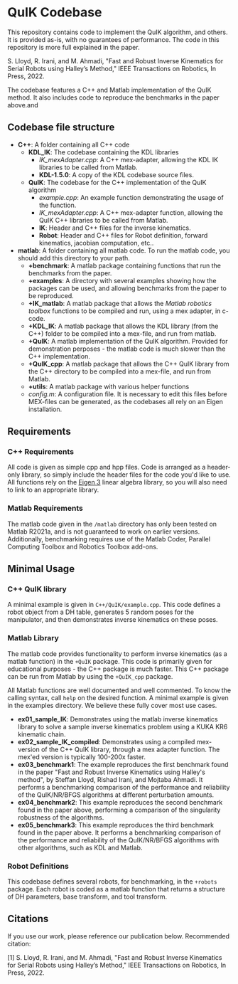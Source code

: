 
# QuIK Codebase

This repository contains code to implement the QuIK algorithm, and others. It is provided as-is, with no guarantees of performance. The code in this repository is more full explained in the paper.

S. Lloyd, R. Irani, and M. Ahmadi, "Fast and Robust Inverse Kinematics for Serial Robots using Halley’s Method," IEEE Transactions on Robotics, In Press, 2022.

The codebase features a C++ and Matlab implementation of the QuIK method. It also includes code to reproduce the benchmarks in the paper above.and

## Codebase file structure

 * **C++**: A folder containing all C++ code
	 * **KDL_IK**: The codebase containing the KDL libraries
		 * *IK_mexAdapter.cpp*: A C++ mex-adapter, allowing the KDL IK libraries to be called from Matlab.
		 * **KDL-1.5.0**: A copy of the KDL codebase source files.
	 * **QuIK**: The codebase for the C++ implementation of the QuIK algorithm
		 * *example.cpp*: An example function demonstrating the usage of the function.
		 * *IK_mexAdapter.cpp*: A C++ mex-adapter function, allowing the QuIK C++ libraries to be called from Matlab.
		 * **IK**: Header and C++ files for the inverse kinematics.
		 * **Robot**: Header and C++ files for Robot definition, forward kinematics, jacobian computation, etc..
 * **matlab**: A folder containing all matlab code. To run the matlab code, you should add this directory to your path.
	 * **+benchmark**: A matlab package containing functions that run the benchmarks from the paper.
	 * **+examples**: A directory with several examples showing how the packages can be used, and allowing benchmarks from the paper to be reproduced.
	 * **+IK_matlab**: A matlab package that allows the *Matlab robotics toolbox* functions to be compiled and run, using a mex adapter, in c-code.
	 * **+KDL_IK**: A matlab package that allows the KDL library (from the C++) folder to be compiled into a mex-file, and run from matlab.
	 * **+QuIK**: A matlab implementation of the QuIK algorithm. Provided for demonstration perposes - the matlab code is much slower than the C++ implementation.
	 * **+QuIK_cpp**: A matlab package that allows the C++ QuIK library from the C++ directory to be compiled into a mex-file, and run from Matlab.
	 * **+utils**: A matlab package with various helper functions
	 * *config.m*: A configuration file. It is necessary to edit this files before MEX-files can be generated, as the codebases all rely on an Eigen installation.

## Requirements
### C++ Requirements
All code is given as simple cpp and hpp files. Code is arranged as a header-only library, so simply include the header files for the code you'd like to use. All functions rely on the [Eigen 3](https://eigen.tuxfamily.org) linear algebra library, so you will also need to link to an appropriate library.

### Matlab Requirements
The matlab code given in the ``/matlab`` directory has only been tested on Matlab R2021a, and is not guaranteed to work on earlier versions. Additionally, benchmarking requires use of the Matlab Coder, Parallel Computing Toolbox and Robotics Toolbox add-ons.

## Minimal Usage

### C++ QuIK library

A minimal example is given in ``C++/QuIK/example.cpp``. This code defines a robot object from a DH table, generates 5 random poses for the manipulator, and then demonstrates inverse kinematics on these poses.

### Matlab Library

The matlab code provides functionality to perform inverse kinematics (as a matlab function) in the ``+QuIK`` package. This code is primarily given for educational purposes - the C++ package is much faster. This C++ package can be run from Matlab by using the ``+QuIK_cpp`` package.

All Matlab functions are well documented and well commented. To know the calling syntax, call ``help`` on the desired function. A minimal example is given in the examples directory. We believe these fully cover most use cases.

 * **ex01_sample_IK**: Demonstrates using the matlab inverse kinematics library to solve a sample inverse kinematics problem using a KUKA KR6 kinematic chain.
 * **ex02_sample_IK_compiled**: Demonstrates using a compiled mex-version of the C++ QuIK library, through a mex adapter function. The mex'ed version is typically 100-200x faster.
 * **ex03_benchmark1**: The example reproduces the first benchmark found in the paper "Fast and Robust Inverse Kinematics using Halley's method", by Steffan Lloyd, Rishad Irani, and Mojtaba Ahmadi. It performs a benchmarking comparison of the performance and reliability of the QuIK/NR/BFGS algorithms at different perturbation amounts.
 *  **ex04_benchmark2**: This example reproduces the second benchmark found in the paper above, performing a comparison of the singularity robustness of the algorithms.
 * **ex05_benchmark3**: This example reproduces the third benchmark found in the paper above. It performs a benchmarking comparison of the performance and reliability of the QuIK/NR/BFGS algorithms with other algorithms, such as KDL and Matlab.

### Robot Definitions

This codebase defines several robots, for benchmarking, in the ``+robots`` package. Each robot is coded as a matlab function that returns a structure of DH parameters, base transform, and tool transform.

## Citations

If you use our work, please reference our publication below. Recommended citation:

[1] S. Lloyd, R. Irani, and M. Ahmadi, "Fast and Robust Inverse Kinematics for Serial Robots using Halley’s Method," IEEE Transactions on Robotics, In Press, 2022.